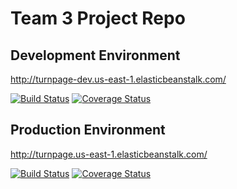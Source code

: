 # Team 3 Project Repo

## Development Environment
http://turnpage-dev.us-east-1.elasticbeanstalk.com/

[![Build Status](https://app.travis-ci.com/gcivil-nyu-org/team-3-inperson.svg?branch=develop)](https://app.travis-ci.com/gcivil-nyu-org/team-3-inperson)
[![Coverage Status](https://coveralls.io/repos/github/gcivil-nyu-org/team-3-inperson/badge.svg?branch=develop)](https://coveralls.io/github/gcivil-nyu-org/team-3-inperson?branch=develop)

## Production Environment
http://turnpage.us-east-1.elasticbeanstalk.com/

[![Build Status](https://app.travis-ci.com/gcivil-nyu-org/team-3-inperson.svg?branch=main)](https://app.travis-ci.com/gcivil-nyu-org/team-3-inperson)
[![Coverage Status](https://coveralls.io/repos/github/gcivil-nyu-org/team-3-inperson/badge.svg?branch=main)](https://coveralls.io/github/gcivil-nyu-org/team-3-inperson?branch=main)
